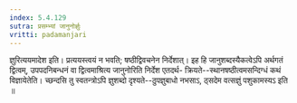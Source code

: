```yaml
---
index: 5.4.129
sutra: प्रसम्भ्यां जानुनोर्ज्ञुः
vritti: padamanjari
---
```


 ज्ञुरित्ययमादेश इति। प्रत्ययस्त्वयं न भवति; षष्ठीद्विवचनेन निर्देशात्। इह हि जानुशब्दस्यैकत्वेऽपि अर्थगतं द्वित्वम्, उपपदनिबन्धनं वा द्वित्वमाश्रित्य जानुनोरिति निर्देश एतदर्थ- क्रियते--स्थानषष्ठीत्वमसन्दिग्धं कथं विज्ञायेतेति। च्छन्दसि तु स्वतन्त्रोऽपि ज्ञुशब्दो दृश्यते--ठुपज्ञुबाधो नभसाऽ, ठ्सदेम वत्सज्ञुं पशुकामस्यऽ इति ॥